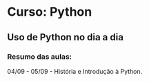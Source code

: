 <h1>Curso: Python</h1>
<h2>Uso de Python no dia a dia</h2>
<h3>Resumo das aulas:</h3>
<h7></h7>
<h7></h7>
<h7></h7>
<h7>04/09 - </h7>
<h7>05/09 - História e Introdução à Python.</h7>


